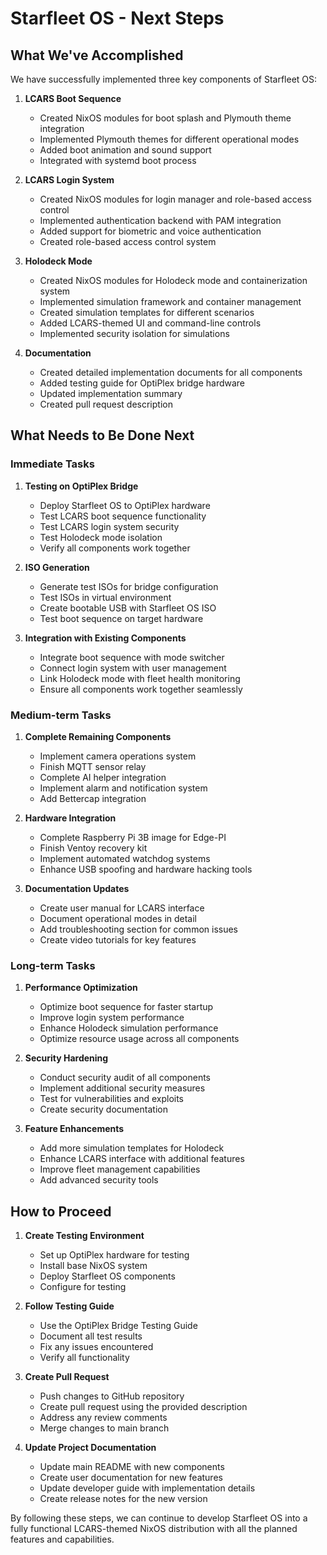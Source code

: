 # Starfleet OS - Next Steps

## What We've Accomplished

We have successfully implemented three key components of Starfleet OS:

1. **LCARS Boot Sequence**
   - Created NixOS modules for boot splash and Plymouth theme integration
   - Implemented Plymouth themes for different operational modes
   - Added boot animation and sound support
   - Integrated with systemd boot process

2. **LCARS Login System**
   - Created NixOS modules for login manager and role-based access control
   - Implemented authentication backend with PAM integration
   - Added support for biometric and voice authentication
   - Created role-based access control system

3. **Holodeck Mode**
   - Created NixOS modules for Holodeck mode and containerization system
   - Implemented simulation framework and container management
   - Created simulation templates for different scenarios
   - Added LCARS-themed UI and command-line controls
   - Implemented security isolation for simulations

4. **Documentation**
   - Created detailed implementation documents for all components
   - Added testing guide for OptiPlex bridge hardware
   - Updated implementation summary
   - Created pull request description

## What Needs to Be Done Next

### Immediate Tasks

1. **Testing on OptiPlex Bridge**
   - Deploy Starfleet OS to OptiPlex hardware
   - Test LCARS boot sequence functionality
   - Test LCARS login system security
   - Test Holodeck mode isolation
   - Verify all components work together

2. **ISO Generation**
   - Generate test ISOs for bridge configuration
   - Test ISOs in virtual environment
   - Create bootable USB with Starfleet OS ISO
   - Test boot sequence on target hardware

3. **Integration with Existing Components**
   - Integrate boot sequence with mode switcher
   - Connect login system with user management
   - Link Holodeck mode with fleet health monitoring
   - Ensure all components work together seamlessly

### Medium-term Tasks

1. **Complete Remaining Components**
   - Implement camera operations system
   - Finish MQTT sensor relay
   - Complete AI helper integration
   - Implement alarm and notification system
   - Add Bettercap integration

2. **Hardware Integration**
   - Complete Raspberry Pi 3B image for Edge-PI
   - Finish Ventoy recovery kit
   - Implement automated watchdog systems
   - Enhance USB spoofing and hardware hacking tools

3. **Documentation Updates**
   - Create user manual for LCARS interface
   - Document operational modes in detail
   - Add troubleshooting section for common issues
   - Create video tutorials for key features

### Long-term Tasks

1. **Performance Optimization**
   - Optimize boot sequence for faster startup
   - Improve login system performance
   - Enhance Holodeck simulation performance
   - Optimize resource usage across all components

2. **Security Hardening**
   - Conduct security audit of all components
   - Implement additional security measures
   - Test for vulnerabilities and exploits
   - Create security documentation

3. **Feature Enhancements**
   - Add more simulation templates for Holodeck
   - Enhance LCARS interface with additional features
   - Improve fleet management capabilities
   - Add advanced security tools

## How to Proceed

1. **Create Testing Environment**
   - Set up OptiPlex hardware for testing
   - Install base NixOS system
   - Deploy Starfleet OS components
   - Configure for testing

2. **Follow Testing Guide**
   - Use the OptiPlex Bridge Testing Guide
   - Document all test results
   - Fix any issues encountered
   - Verify all functionality

3. **Create Pull Request**
   - Push changes to GitHub repository
   - Create pull request using the provided description
   - Address any review comments
   - Merge changes to main branch

4. **Update Project Documentation**
   - Update main README with new components
   - Create user documentation for new features
   - Update developer guide with implementation details
   - Create release notes for the new version

By following these steps, we can continue to develop Starfleet OS into a fully functional LCARS-themed NixOS distribution with all the planned features and capabilities.